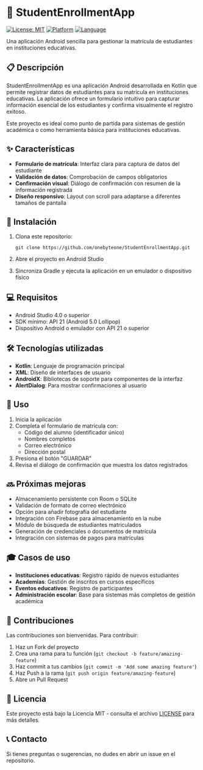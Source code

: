 # 📝 StudentEnrollmentApp

[![License: MIT](https://img.shields.io/badge/License-MIT-yellow.svg)](https://opensource.org/licenses/MIT)
[![Platform](https://img.shields.io/badge/Platform-Android-green.svg)](https://www.android.com/)
[![Language](https://img.shields.io/badge/Language-Kotlin-blue.svg)](https://kotlinlang.org/)

Una aplicación Android sencilla para gestionar la matrícula de estudiantes en instituciones educativas.

## 📋 Descripción

StudentEnrollmentApp es una aplicación Android desarrollada en Kotlin que permite registrar datos de estudiantes para su matrícula en instituciones educativas. La aplicación ofrece un formulario intuitivo para capturar información esencial de los estudiantes y confirma visualmente el registro exitoso.

Este proyecto es ideal como punto de partida para sistemas de gestión académica o como herramienta básica para instituciones educativas.

## ✨ Características

- **Formulario de matrícula**: Interfaz clara para captura de datos del estudiante
- **Validación de datos**: Comprobación de campos obligatorios
- **Confirmación visual**: Diálogo de confirmación con resumen de la información registrada
- **Diseño responsivo**: Layout con scroll para adaptarse a diferentes tamaños de pantalla

## 🚀 Instalación

1. Clona este repositorio:
   ```
   git clone https://github.com/onebyteone/StudentEnrollmentApp.git
   ```

2. Abre el proyecto en Android Studio

3. Sincroniza Gradle y ejecuta la aplicación en un emulador o dispositivo físico

## 💻 Requisitos

- Android Studio 4.0 o superior
- SDK mínimo: API 21 (Android 5.0 Lollipop)
- Dispositivo Android o emulador con API 21 o superior

## 🛠️ Tecnologías utilizadas

- **Kotlin**: Lenguaje de programación principal
- **XML**: Diseño de interfaces de usuario
- **AndroidX**: Bibliotecas de soporte para componentes de la interfaz
- **AlertDialog**: Para mostrar confirmaciones al usuario

## 📝 Uso

1. Inicia la aplicación
2. Completa el formulario de matrícula con:
   - Código del alumno (identificador único)
   - Nombres completos
   - Correo electrónico
   - Dirección postal
3. Presiona el botón "GUARDAR"
4. Revisa el diálogo de confirmación que muestra los datos registrados

## 🔜 Próximas mejoras

- Almacenamiento persistente con Room o SQLite
- Validación de formato de correo electrónico
- Opción para añadir fotografía del estudiante
- Integración con Firebase para almacenamiento en la nube
- Módulo de búsqueda de estudiantes matriculados
- Generación de credenciales o documentos de matrícula
- Integración con sistemas de pagos para matrículas

## 🎓 Casos de uso

- **Instituciones educativas**: Registro rápido de nuevos estudiantes
- **Academias**: Gestión de inscritos en cursos específicos
- **Eventos educativos**: Registro de participantes
- **Administración escolar**: Base para sistemas más completos de gestión académica

## 🤝 Contribuciones

Las contribuciones son bienvenidas. Para contribuir:

1. Haz un Fork del proyecto
2. Crea una rama para tu función (`git checkout -b feature/amazing-feature`)
3. Haz commit a tus cambios (`git commit -m 'Add some amazing feature'`)
4. Haz Push a la rama (`git push origin feature/amazing-feature`)
5. Abre un Pull Request

## 📄 Licencia

Este proyecto está bajo la Licencia MIT - consulta el archivo [LICENSE](LICENSE) para más detalles.

## 📞 Contacto

Si tienes preguntas o sugerencias, no dudes en abrir un issue en el repositorio.
